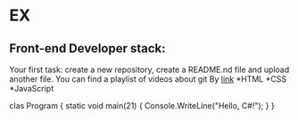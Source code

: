 # EX
## Front-end Developer stack:

Your first task: create a new repository, create a README.nd file and upload another file.
You can find a playlist of videos about git By [link](https://www.youtube.com/watch?v=MB8B4Y9Io18)
*HTML
﻿﻿*CSS
﻿﻿*JavaScript

clas Program
{
    static void main(21)
    {
        Console.WriteLine("Hello, C#!");
    }
}

